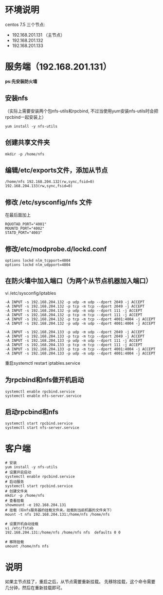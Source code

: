# 环境说明
centos 7.5 三个节点:
- 192.168.201.131 （主节点）
- 192.168.201.132
- 192.168.201.133

# 服务端（192.168.201.131）
**ps:先安装防火墙**
## 安装nfs
（实际上需要安装两个包nfs-utils和rpcbind, 不过当使用yum安装nfs-utils时会把rpcbind一起安装上）
```
yum install -y nfs-utils   
```
## 创建共享文件夹

```
mkdir -p /home/nfs
```

## 编辑/etc/exports文件，添加从节点

```
/home/nfs 192.168.204.132(rw,sync,fsid=0) 192.168.204.133(rw,sync,fsid=0)
```
## 修改 /etc/sysconfig/nfs 文件
在最后面加上
```
RQUOTAD_PORT="4001"
MOUNTD_PORT="4002"
STATD_PORT="4003"
```
## 修改/etc/modprobe.d/lockd.conf

```
options lockd nlm_tcpport=4004
options lockd nlm_udpport=4004
```
## 在防火墙中加入端口（为两个从节点机器加入端口）

vi /etc/sysconfig/iptables
```
-A INPUT -s 192.168.204.132 -p udp -m udp --dport 2049 -j ACCEPT
-A INPUT -s 192.168.204.132 -p tcp -m tcp --dport 2049 -j ACCEPT
-A INPUT -s 192.168.204.132 -p udp -m udp --dport 111 -j ACCEPT
-A INPUT -s 192.168.204.132 -p tcp -m tcp --dport 111 -j ACCEPT
-A INPUT -s 192.168.204.132 -p tcp -m tcp --dport 4001:4004 -j ACCEPT
-A INPUT -s 192.168.204.132 -p udp -m udp --dport 4001:4004 -j ACCEPT

-A INPUT -s 192.168.204.133 -p udp -m udp --dport 2049 -j ACCEPT
-A INPUT -s 192.168.204.133 -p tcp -m tcp --dport 2049 -j ACCEPT
-A INPUT -s 192.168.204.133 -p udp -m udp --dport 111 -j ACCEPT
-A INPUT -s 192.168.204.133 -p tcp -m tcp --dport 111 -j ACCEPT
-A INPUT -s 192.168.204.133 -p tcp -m tcp --dport 4001:4004 -j ACCEPT
-A INPUT -s 192.168.204.133 -p udp -m udp --dport 4001:4004 -j ACCEPT

```
重启systemctl restart iptables.service


## 为rpcbind和nfs做开机启动

```
systemctl enable rpcbind.service
systemctl enable nfs-server.service
```
## 启动rpcbind和nfs

```
systemctl start rpcbind.service
systemctl start nfs-server.service
```



# 客户端

```
# 安装
yum install -y nfs-utils
# 设置开启启动
systemctl enable rpcbind.service
# 启动服务
systemctl start rpcbind.service
# 创建文件夹
mkdir -p /home/nfs
# 查看挂载
showmount -e 192.168.204.131
# 挂载（将nfs服务器的挂载文件夹，挂载到当前机器的文件夹下）
mount -t nfs 192.168.204.131:/home/nfs /home/nfs

# 设置开机自动挂载
vi /etc/fstab
192.168.204.131:/home/nfs /home/nfs nfs  defaults 0 0

# 移除挂载
umount /home/nfs nfs
```

# 说明
如果主节点挂了，重启之后，从节点需要重新挂载。
先移除挂载，这个命令需要几分钟，然后在重新挂载即可。


